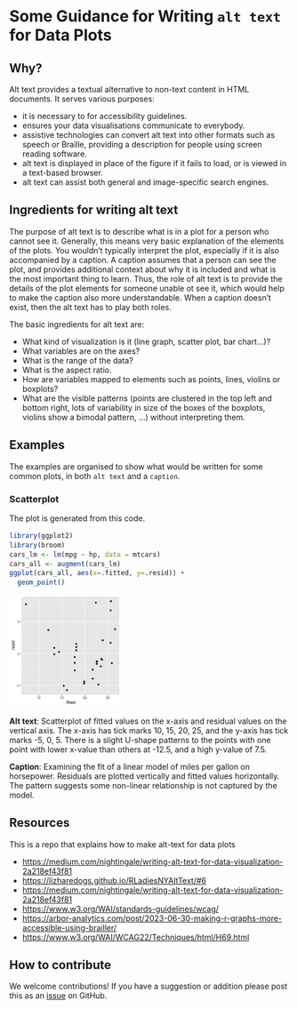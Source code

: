 
<!-- README.md is generated from README.Rmd. Please edit that file -->

# Some Guidance for Writing `alt text` for Data Plots

## Why?

Alt text provides a textual alternative to non-text content in HTML
documents. It serves various purposes:

- it is necessary to for accessibility guidelines.
- ensures your data visualisations communicate to everybody.
- assistive technologies can convert alt text into other formats such as
  speech or Braille, providing a description for people using screen
  reading software.
- alt text is displayed in place of the figure if it fails to load, or
  is viewed in a text-based browser.
- alt text can assist both general and image-specific search engines.

## Ingredients for writing alt text

The purpose of alt text is to describe what is in a plot for a person
who cannot see it. Generally, this means very basic explanation of the
elements of the plots. You wouldn’t typically interpret the plot,
especially if it is also accompanied by a caption. A caption assumes
that a person can see the plot, and provides additional context about
why it is included and what is the most important thing to learn. Thus,
the role of alt text is to provide the details of the plot elements for
someone unable ot see it, which would help to make the caption also more
understandable. When a caption doesn’t exist, then the alt text has to
play both roles.

The basic ingredients for alt text are:

- What kind of visualization is it (line graph, scatter plot, bar
  chart…)?
- What variables are on the axes?
- What is the range of the data?
- What is the aspect ratio.
- How are variables mapped to elements such as points, lines, violins or
  boxplots?
- What are the visible patterns (points are clustered in the top left
  and bottom right, lots of variability in size of the boxes of the
  boxplots, violins show a bimodal pattern, …) without interpreting
  them.

## Examples

The examples are organised to show what would be written for some common
plots, in both `alt text` and a `caption`.

### Scatterplot

The plot is generated from this code.

``` r
library(ggplot2)
library(broom)
cars_lm <- lm(mpg ~ hp, data = mtcars)
cars_all <- augment(cars_lm)
ggplot(cars_all, aes(x=.fitted, y=.resid)) + 
  geom_point()
```

<img src="figures/README-resid-plot-1.png" width="40%" />

**Alt text**: Scatterplot of fitted values on the x-axis and residual
values on the vertical axis. The x-axis has tick marks 10, 15, 20, 25,
and the y-axis has tick marks -5, 0, 5. There is a slight U-shape
patterns to the points with one point with lower x-value than others at
-12.5, and a high y-value of 7.5.

**Caption**: Examining the fit of a linear model of miles per gallon on
horsepower. Residuals are plotted vertically and fitted values
horizontally. The pattern suggests some non-linear relationship is not
captured by the model.

## Resources

This is a repo that explains how to make alt-text for data plots

- <https://medium.com/nightingale/writing-alt-text-for-data-visualization-2a218ef43f81>
- <https://lizharedogs.github.io/RLadiesNYAltText/#6>
- <https://medium.com/nightingale/writing-alt-text-for-data-visualization-2a218ef43f81>
- <https://www.w3.org/WAI/standards-guidelines/wcag/>
- <https://arbor-analytics.com/post/2023-06-30-making-r-graphs-more-accessible-using-brailler/>
- <https://www.w3.org/WAI/WCAG22/Techniques/html/H69.html>

## How to contribute

We welcome contributions! If you have a suggestion or addition please
post this as an
[issue](https://github.com/numbats/alt-text-for-data-plots/issues) on
GitHub.
